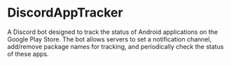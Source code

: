 # DiscordAppTracker
A Discord bot designed to track the status of Android applications on the Google Play Store. The bot allows servers to set a notification channel, add/remove package names for tracking, and periodically check the status of these apps.
